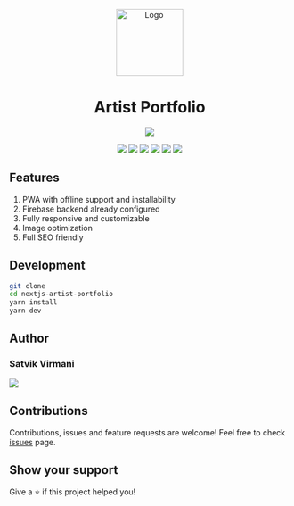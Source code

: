 <p align="center">
    <img alt="Logo" src="https://res.cloudinary.com/wecloud/image/upload/v1625824669/artist-portfolio/logo_vwjy7m.svg" height="120">
    <h1 align="center">Artist Portfolio</h1>
</p>

<p align="center">
    <a href="">
        <img src="https://img.shields.io/badge/Made%20by%20Satvik%20Virmani-000000?style=for-the-badge">
    </a>
</p>

<p align="center">
    <img src="https://img.shields.io/github/license/SatvikVirmani/nextjs-artist-portfolio?color=000000&logoColor=000000&style=for-the-badge">
    <img src="https://img.shields.io/website?color=000000&down_color=red&down_message=offline&logoColor=000000&style=for-the-badge&up_color=green&up_message=online&url=https%3A%2F%2Fgarimamalik.vercel.app%2F">
    <img src="https://img.shields.io/github/issues/SatvikVirmani/nextjs-artist-portfolio?color=000000&logoColor=000000&style=for-the-badge">
    <img src="https://img.shields.io/github/package-json/v/SatvikVirmani/nextjs-artist-portfolio?color=000000&logoColor=000000&style=for-the-badge">
    <img src="https://img.shields.io/github/package-json/dependency-version/SatvikVirmani/nextjs-artist-portfolio/next?color=000000&logoColor=000000&style=for-the-badge">
    <img src="https://img.shields.io/github/last-commit/SatvikVirmani/nextjs-artist-portfolio?color=000000&logoColor=000000&style=for-the-badge">
</p>

## Features

1. PWA with offline support and installability
2. Firebase backend already configured
3. Fully responsive and customizable
4. Image optimization
5. Full SEO friendly

## Development

```sh
git clone
cd nextjs-artist-portfolio
yarn install
yarn dev
```

## Author

### Satvik Virmani

<a href="https://twitter.com/satvikvirmani">
    <img src="https://img.shields.io/twitter/follow/satvikvirmani?color=000000&logo=twitter&logoColor=FFFFFF&style=for-the-badge">
</a>

## Contributions

Contributions, issues and feature requests are welcome!
Feel free to check [issues](https://github.com/SatvikVirmani/nextjs-artist-portfolio/issues) page.

## Show your support

Give a ⭐️ if this project helped you!
